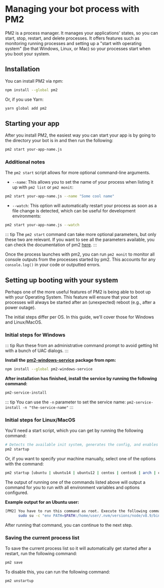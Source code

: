 # Managing your bot process with PM2

PM2 is a process manager. It manages your applications' states, so you can start, stop, restart, and delete processes. It offers features such as monitoring running processes and setting up a "start with operating system" \(be that Windows, Linux, or Mac\) so your processes start when you boot your system.

## Installation

You can install PM2 via npm:

```bash
npm install --global pm2
```

Or, if you use Yarn:

```bash
yarn global add pm2
```

## Starting your app

After you install PM2, the easiest way you can start your app is by going to the directory your bot is in and then run the following:

```bash
pm2 start your-app-name.js
```

### Additional notes

The `pm2 start` script allows for more optional command-line arguments.

* `--name`: This allows you to set the name of your process when listing it up with `pm2 list` or `pm2 monit`:

```bash
pm2 start your-app-name.js --name "Some cool name"
```

* `--watch`: This option will automatically restart your process as soon as a file change is detected, which can be useful for development environments:

```bash
pm2 start your-app-name.js --watch
```

::: tip The `pm2 start` command can take more optional parameters, but only these two are relevant. If you want to see all the parameters available, you can check the documentation of pm2 [here](https://pm2.keymetrics.io/docs/usage/pm2-doc-single-page/). :::

Once the process launches with pm2, you can run `pm2 monit` to monitor all console outputs from the processes started by pm2. This accounts for any `console.log()` in your code or outputted errors.

## Setting up booting with your system

Perhaps one of the more useful features of PM2 is being able to boot up with your Operating System. This feature will ensure that your bot processes will always be started after an \(unexpected\) reboot \(e.g., after a power outage\).

The initial steps differ per OS. In this guide, we'll cover those for Windows and Linux/MacOS.

### Initial steps for Windows

::: tip Run these from an administrative command prompt to avoid getting hit with a bunch of UAC dialogs. :::

**Install the** [**pm2-windows-service**](https://www.npmjs.com/package/pm2-windows-service) **package from npm:**

```bash
npm install --global pm2-windows-service
```

**After installation has finished, install the service by running the following command:**

```bash
pm2-service-install
```

::: tip You can use the `-n` parameter to set the service name: `pm2-service-install -n "the-service-name"` :::

### Initial steps for Linux/MacOS

You'll need a start script, which you can get by running the following command:

```bash
# Detects the available init system, generates the config, and enables startup system
pm2 startup
```

Or, if you want to specify your machine manually, select one of the options with the command:

```bash
pm2 startup [ubuntu | ubuntu14 | ubuntu12 | centos | centos6 | arch | oracle | amazon | macos | darwin | freesd | systemd | systemv | upstart | launchd | rcd | openrc]
```

The output of running one of the commands listed above will output a command for you to run with all environment variables and options configured.

**Example output for an Ubuntu user:**

```bash
[PM2] You have to run this command as root. Execute the following command:
      sudo su -c "env PATH=$PATH:/home/user/.nvm/versions/node/v8.9/bin pm2 startup ubuntu -u user --hp /home/user
```

After running that command, you can continue to the next step.

### Saving the current process list

To save the current process list so it will automatically get started after a restart, run the following command:

```bash
pm2 save
```

To disable this, you can run the following command:

```bash
pm2 unstartup
```

